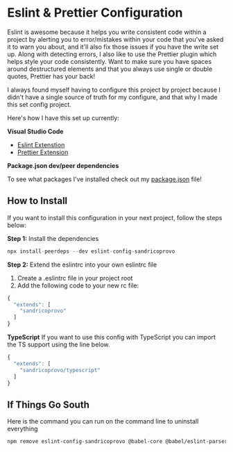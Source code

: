 # Eslint & Prettier Configuration

Eslint is awesome because it helps you write consistent code within a project by alerting you to error/mistakes within your code that you've asked it to warn you about, and it'll also fix those issues if you have the write set up. Along with detecting errors, I also like to use the Prettier plugin which helps style your code consistently. Want to make sure you have spaces around destructured elements and that you always use single or double quotes, Prettier has your back!

I always found myself having to configure this project by project because I didn't have a single source of truth for my configure, and that why I made this set config project.

Here's how I have this set up currently:

**Visual Studio Code**

- [Eslint Extenstion](https://marketplace.visualstudio.com/items?itemName=dbaeumer.vscode-eslint)
- [Prettier Extension](https://marketplace.visualstudio.com/items?itemName=esbenp.prettier-vscode)

**Package.json dev/peer dependencies**

To see what packages I've installed check out my [package.json](package.json) file!

## How to Install

If you want to install this configuration in your next project, follow the steps below:

**Step 1:**
Install the dependencies

```javascript
npx install-peerdeps --dev eslint-config-sandricoprovo
```

**Step 2:**
Extend the eslintrc into your own eslintrc file

1. Create a .eslintrc file in your project root
2. Add the following code to your new rc file:

```javascript
{
  "extends": [
    "sandricoprovo"
  ]
}
```

**TypeScript**
If you want to use this config with TypeScript you can import the TS support using the line below.

```javascript
{
  "extends": [
    "sandricoprovo/typescript"
  ]
}
```

## If Things Go South

Here is the command you can run on the command line to uninstall everything

``` markdown
npm remove eslint-config-sandricoprovo @babel-core @babel/eslint-parser @babel/preset-react @types/node @typescript-eslint/eslint-plugin @typescript-eslint/eslint-parser eslint-config-airbnb-typescript typescript eslint eslint-config-prettier eslint-config-airbnb eslint-plugin-html eslint-plugin-prettier eslint-plugin-import eslint-plugin-jsx-a11y eslint-plugin-react prettier eslint-plugin-react-hooks
```


